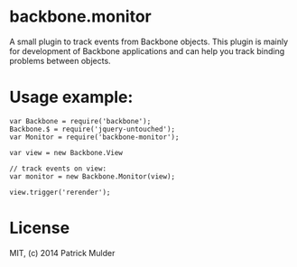 backbone.monitor
================

A small plugin to track events from Backbone objects. This plugin is mainly for development of Backbone applications and can help you track binding problems between objects.

Usage example:
=============

```
var Backbone = require('backbone');
Backbone.$ = require('jquery-untouched');
var Monitor = require('backbone-monitor');

var view = new Backbone.View

// track events on view:
var monitor = new Backbone.Monitor(view);

view.trigger('rerender');
```

License
=======
MIT, (c) 2014 Patrick Mulder
